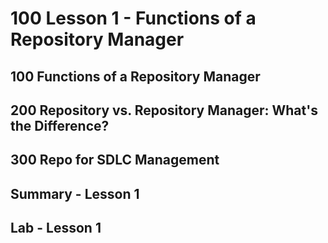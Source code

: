 # 100 Lesson 1 - Functions of a Repository Manager

## 100 Functions of a Repository Manager

## 200 Repository vs. Repository Manager: What's the Difference?

## 300 Repo for SDLC Management

## Summary - Lesson 1

## Lab - Lesson 1
